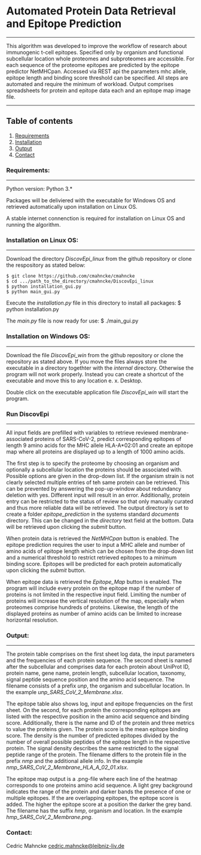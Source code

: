 # Automated Protein Data Retrieval and Epitope Prediction

***

This algorithm was developed to improve the workflow of research about immunogenic t-cell epitopes.
Specified only by organism and functional subcellular location whole proteomes and subproteomes are
accessible. For each sequence of the proteome epitopes are predicted by the epitope predictor 
NetMHCpan. Accessed via REST api the parameters mhc allele, epitope length and binding score 
threshold can be specified. All steps are automated and require the minimum of workload.
Output comprises spreadsheets for protein and epitope data each and an epitope map image file.

***

## Table of contents
1. [Requirements](#requirements)
2. [Installation](#installation)
3. [Output](#output)
4. [Contact](#contact)


### Requirements:
***
Python version:    Python 3.*

Packages will be deliviered with the executable for Windows OS and retrieved automatically upon
installation on Linux OS.

A stable internet connenction is required for installation on Linux OS and running the algorithm.

### Installation on Linux OS:
***
Download the directory _DiscovEpi_linux_  from the github repository or clone the respository as
stated below:

```
$ git clone https://github.com/cmahncke/cmahncke
$ cd .../path_to_the_directory/cmahncke/DiscovEpi_linux
$ python installation_gui.py
$ python main_gui.py
```

Execute the _installation.py_ file in this directory to install all packages:
$ python installation.py

The _main.py_ file is now ready for use:
$ ./main_gui.py

### Installation on Windows OS:
***
Download the file _DiscovEpi_win_ from the github repository or clone the repository as stated
above. If you move the files always store the executable in a directory togethter with the 
_internal_ directory. Otherwise the program will not work properly.
Instead you can create a shortcut of the executable and move this to any location e. x. Desktop.

Double click on the executable application file _DiscovEpi_win_ will start the program.

### Run DiscovEpi
***
All input fields are prefilled with variables to retrieve reviewed membrane-associated proteins of
SARS-CoV-2, predict corresponding epitopes of length 9 amino acids for the MHC allele HLA-A*02:01
and create an epitope map where all proteins are displayed up to a length of 1000 amino acids.

The first step is to specify the proteome by choosing an organism and optionally a subcellular 
location the proteins should be associated with. Possible options are given in the drop-down list.
If the organism strain is not clearly selected multiple entries of teh same protein can be
retrieved. This can be prevented by answering the pop-up-window about redundancy deletion with yes.
Different input will result in an error. Additionally, protein entry can be restricted to the
status of review so that only manually curated and thus more reliable data will be retrieved.
The output directory is set to create a folder _epitope_prediction_ in the systems standard
_documents_ directory. This can be changed in the _directory_ text field at the bottom. Data will 
be retrieved upon clicking the _submit_ button.

When protein data is retrieved the _NetMHCpan_ button is enabled. The epitope prediction requires
the user  to input a MHC allele and number of amino acids of epitope length which can be chosen 
from the drop-down list and a numerical threshold to restrict retrieved epitopes to a minimum
binding score. Epitopes will be predicted for each protein automatically upon clicking the _submit_
button.

When epitope data is retrieved the _Epitope_Map_ button is enabled. The program will include every
protein on the epitope map if the number of proteins is not limited in the respective input field. 
Limiting the number of proteins will increase the vertical resolution of the map, especially when 
proteomes comprise hundreds of proteins. Likewise, the length of the displayed proteins as number 
of amino acids can be limited to increase horizontal resolution.  

### Output:
***

The protein table comprises on the first sheet log data, the input parameters and the frequencies
of each protein sequence. The second sheet is named after the subcellular and comprises data for
each protein about UniProt ID, protein name, gene name, protein length, subcellular location, 
taxonomy, signal peptide sequence position and the amino acid sequence. The filename consists of a
prefix _unp_, the organism and subcellular location. In the example _unp_SARS_CoV_2_Membrane.xlsx_.
 
The epitope table also shows log, input and epitope frequencies on the first sheet. On the second,
for each protein the corresponding epitopes are listed with the respective position in the amino
acid sequence and binding score. Additionally, there is the name and ID of the protein and three
metrics to value the proteins given. The protein score is the mean epitope binding score. The 
density is the number of predicted epitopes divided by the number of overall possible peptides of
the epitope length in the respective protein. The signal density describes the same restricted to
the signal peptide range of the protein. The filename differs to the protein file in the prefix
_nmp_ and the additional allele info. In the example _nmp_SARS_CoV_2_Membrane_HLA_A_02_01.xlsx_.

The epitope map output is a .png-file where each line of the heatmap corresponds to one proteins 
amino acid sequence. A light grey background indicates the range of the protein and darker bands
the presence of one or multiple epitopes. If the are overlapping epitopes, the epitope score is
added. The higher the epitope score at a position the darker the grey band. The filename has the
suffix _hmp_, organism and location. In the example _hmp_SARS_CoV_2_Membrane.png_.

### Contact:
Cedric Mahncke
cedric.mahncke@leibniz-liv.de
